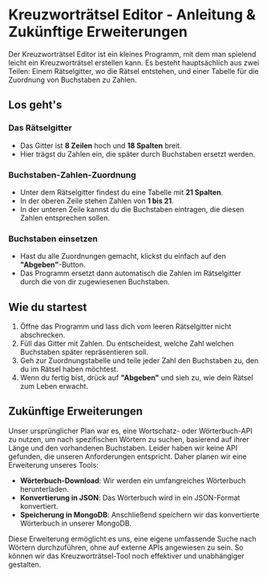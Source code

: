 # Kreuzworträtsel Editor - Anleitung & Zukünftige Erweiterungen

Der Kreuzworträtsel Editor ist ein kleines Programm, mit dem man spielend leicht ein Kreuzworträtsel erstellen kann. Es besteht hauptsächlich aus zwei Teilen: Einem Rätselgitter, wo die Rätsel entstehen, und einer Tabelle für die Zuordnung von Buchstaben zu Zahlen.

## Los geht's

### Das Rätselgitter

- Das Gitter ist **8 Zeilen** hoch und **18 Spalten** breit.
- Hier trägst du Zahlen ein, die später durch Buchstaben ersetzt werden.

### Buchstaben-Zahlen-Zuordnung

- Unter dem Rätselgitter findest du eine Tabelle mit **21 Spalten**.
- In der oberen Zeile stehen Zahlen von **1 bis 21**.
- In der unteren Zeile kannst du die Buchstaben eintragen, die diesen Zahlen entsprechen sollen.

### Buchstaben einsetzen

- Hast du alle Zuordnungen gemacht, klickst du einfach auf den **"Abgeben"**-Button.
- Das Programm ersetzt dann automatisch die Zahlen im Rätselgitter durch die von dir zugewiesenen Buchstaben.

## Wie du startest

1. Öffne das Programm und lass dich vom leeren Rätselgitter nicht abschrecken.
2. Füll das Gitter mit Zahlen. Du entscheidest, welche Zahl welchen Buchstaben später repräsentieren soll.
3. Geh zur Zuordnungstabelle und teile jeder Zahl den Buchstaben zu, den du im Rätsel haben möchtest.
4. Wenn du fertig bist, drück auf **"Abgeben"** und sieh zu, wie dein Rätsel zum Leben erwacht.

## Zukünftige Erweiterungen

Unser ursprünglicher Plan war es, eine Wortschatz- oder Wörterbuch-API zu nutzen, um nach spezifischen Wörtern zu suchen, basierend auf ihrer Länge und den vorhandenen Buchstaben. Leider haben wir keine API gefunden, die unseren Anforderungen entspricht. Daher planen wir eine Erweiterung unseres Tools:

- **Wörterbuch-Download**: Wir werden ein umfangreiches Wörterbuch herunterladen.
- **Konvertierung in JSON**: Das Wörterbuch wird in ein JSON-Format konvertiert.
- **Speicherung in MongoDB**: Anschließend speichern wir das konvertierte Wörterbuch in unserer MongoDB.

Diese Erweiterung ermöglicht es uns, eine eigene umfassende Suche nach Wörtern durchzuführen, ohne auf externe APIs angewiesen zu sein. So können wir das Kreuzworträtsel-Tool noch effektiver und unabhängiger gestalten.


